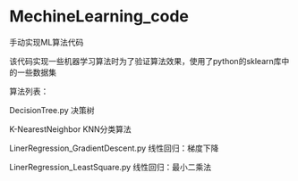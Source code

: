 # MechineLearning_code
手动实现ML算法代码

该代码实现一些机器学习算法时为了验证算法效果，使用了python的sklearn库中的一些数据集

算法列表：

DecisionTree.py    决策树

K-NearestNeighbor   KNN分类算法

LinerRegression_GradientDescent.py    线性回归：梯度下降

LinerRegression_LeastSquare.py    线性回归：最小二乘法
